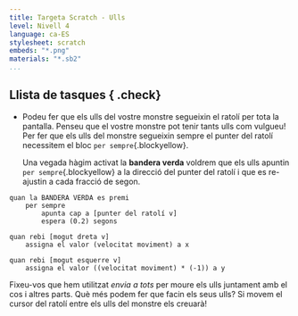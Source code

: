 ```yaml
---
title: Targeta Scratch - Ulls
level: Nivell 4
language: ca-ES
stylesheet: scratch
embeds: "*.png"
materials: "*.sb2"
...
```


## Llista de tasques { .check}

+ Podeu fer que els ulls del vostre monstre segueixin el ratolí per tota la pantalla. Penseu que el vostre monstre pot tenir tants ulls com vulgueu! Per fer que els ulls del monstre segueixin sempre el punter del ratolí necessitem el bloc  `per sempre`{.blockyellow}.

  Una vegada hàgim activat la **bandera verda** voldrem que els ulls apuntin `per sempre`{.blockyellow} a la direcció del punter del ratolí i que es re-ajustin a cada fracció de segon. 
```scratch
quan la BANDERA VERDA es premi
	per sempre
		apunta cap a [punter del ratolí v]
		espera (0.2) segons

quan rebi [mogut dreta v]
	assigna el valor (velocitat moviment) a x

quan rebi [mogut esquerre v]
	assigna el valor ((velocitat moviment) * (-1)) a y
```

Fixeu-vos que hem utilitzat _envia a tots_ per moure els ulls juntament amb el cos i altres parts. Què més podem fer que facin els seus ulls? Si movem el cursor del ratolí entre els ulls del monstre els creuarà!
